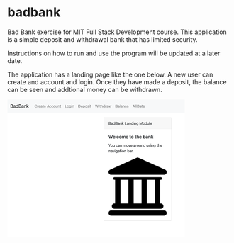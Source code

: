 # badbank
Bad Bank exercise for MIT Full Stack Development course.  This application is a simple deposit and withdrawal bank that has limited security. 

Instructions on how to run and use the program will be updated at a later date. 

The application has a landing page like the one below.  A new user can create and account and login.  Once they have made a deposit, the balance can be seen and addtional money can be withdrawn.  

<img src="Bad Bank Landing Page.png" width="400"/>
